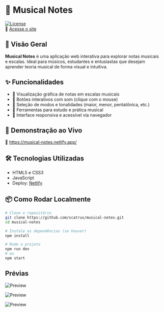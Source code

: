 # 🎵 Musical Notes

[![License](https://img.shields.io/badge/license-MIT-blue.svg)](LICENSE)  
🔗 [Acesse o site](https://musical-notes.netlify.app/)

## 📖 Visão Geral

**Musical Notes** é uma aplicação web interativa para explorar notas musicais e escalas. Ideal para músicos, estudantes e entusiastas que desejam aprender teoria musical de forma visual e intuitiva.

## ✨ Funcionalidades

- 🎼 Visualização gráfica de notas em escalas musicais
- 🎹 Botões interativos com som (clique com o mouse)
- 🔁 Seleção de modos e tonalidades (maior, menor, pentatônica, etc.)
- 🧠 Ferramentas para estudo e prática musical
- 📱 Interface responsiva e acessível via navegador

## 🚀 Demonstração ao Vivo

🔗 https://musical-notes.netlify.app/

## 🛠 Tecnologias Utilizadas

- HTML5 e CSS3
- JavaScript
- Deploy: [Netlify](https://www.netlify.com/)

## 📦 Como Rodar Localmente

```bash
# Clone o repositório
git clone https://github.com/scatrus/musical-notes.git
cd musical-notes

# Instale as dependências (se houver)
npm install

# Rode o projeto
npm run dev
# ou
npm start
```

## Prévias

![Preview](https://github.com/user-attachments/assets/d2b2e769-1adb-4041-abee-fe27835abf4a)

![Preview](https://github.com/user-attachments/assets/70ff8059-4d31-4640-b337-81a2efc3dd57)

![Preview](https://github.com/user-attachments/assets/626e0f0f-fa84-453d-8edf-a4a5fe1bb787)

